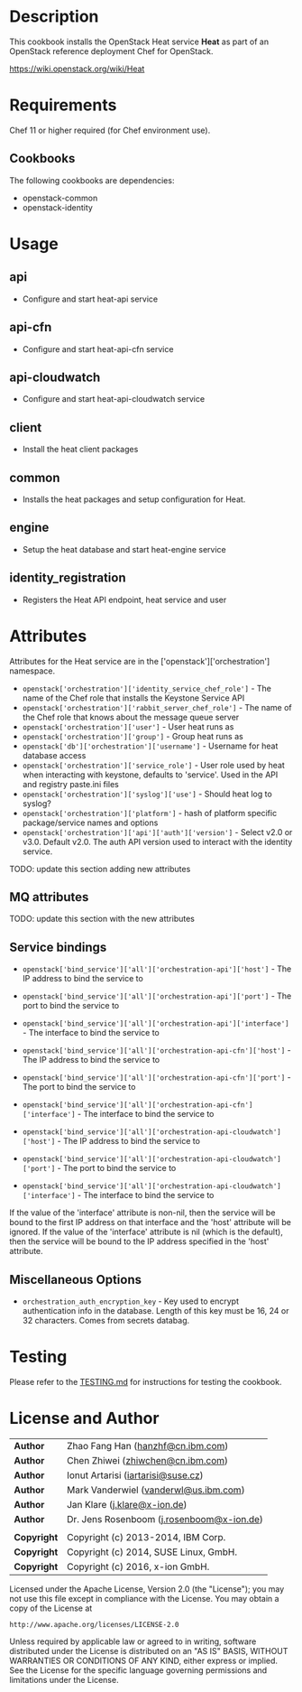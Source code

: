 Description
===========

This cookbook installs the OpenStack Heat service **Heat** as part of an OpenStack reference deployment Chef for OpenStack.

https://wiki.openstack.org/wiki/Heat

Requirements
============

Chef 11 or higher required (for Chef environment use).

Cookbooks
---------

The following cookbooks are dependencies:

* openstack-common
* openstack-identity

Usage
=====

api
------
- Configure and start heat-api service

api-cfn
------
- Configure and start heat-api-cfn service

api-cloudwatch
------
- Configure and start heat-api-cloudwatch service

client
----
- Install the heat client packages

common
------
- Installs the heat packages and setup configuration for Heat.

engine
------
- Setup the heat database and start heat-engine service

identity_registration
---------------------
- Registers the Heat API endpoint, heat service and user

Attributes
==========

Attributes for the Heat service are in the ['openstack']['orchestration'] namespace.

* `openstack['orchestration']['identity_service_chef_role']` - The name of the Chef role that installs the Keystone Service API
* `openstack['orchestration']['rabbit_server_chef_role']` - The name of the Chef role that knows about the message queue server
* `openstack['orchestration']['user']` - User heat runs as
* `openstack['orchestration']['group']` - Group heat runs as
* `openstack['db']['orchestration']['username']` - Username for heat database access
* `openstack['orchestration']['service_role']` - User role used by heat when interacting with keystone, defaults to 'service'. Used in the API and registry paste.ini files
* `openstack['orchestration']['syslog']['use']` - Should heat log to syslog?
* `openstack['orchestration']['platform']` - hash of platform specific package/service names and options
* `openstack['orchestration']['api']['auth']['version']` - Select v2.0 or v3.0. Default v2.0. The auth API version used to interact with the identity service.

TODO: update this section adding new attributes

MQ attributes
-------------

TODO: update this section with the new attributes

Service bindings
----------------

* `openstack['bind_service']['all']['orchestration-api']['host']` - The IP address to bind the service to
* `openstack['bind_service']['all']['orchestration-api']['port']` - The port to bind the service to
* `openstack['bind_service']['all']['orchestration-api']['interface']` - The interface to bind the service to

* `openstack['bind_service']['all']['orchestration-api-cfn']['host']` - The IP address to bind the service to
* `openstack['bind_service']['all']['orchestration-api-cfn']['port']` - The port to bind the service to
* `openstack['bind_service']['all']['orchestration-api-cfn']['interface']` - The interface to bind the service to

* `openstack['bind_service']['all']['orchestration-api-cloudwatch']['host']` - The IP address to bind the service to
* `openstack['bind_service']['all']['orchestration-api-cloudwatch']['port']` - The port to bind the service to
* `openstack['bind_service']['all']['orchestration-api-cloudwatch']['interface']` - The interface to bind the service to

If the value of the 'interface' attribute is non-nil, then the service will be bound to the first IP address on that interface and
the 'host' attribute will be ignored. 
If the value of the 'interface' attribute is nil (which is the default), then the service will be bound to the IP address specified
in the 'host' attribute.

Miscellaneous Options
---------------------

* `orchestration_auth_encryption_key` - Key used to encrypt authentication info in the database. Length of this key must be 16, 24 or 32 characters. Comes from secrets databag.

Testing
=====

Please refer to the [TESTING.md](TESTING.md) for instructions for testing the cookbook.

License and Author
==================

|                      |                                                    |
|:---------------------|:---------------------------------------------------|
| **Author**           |  Zhao Fang Han (<hanzhf@cn.ibm.com>)               |
| **Author**           |  Chen Zhiwei (<zhiwchen@cn.ibm.com>)               |
| **Author**           |  Ionut Artarisi (<iartarisi@suse.cz>)              |
| **Author**           |  Mark Vanderwiel (<vanderwl@us.ibm.com>)           |
| **Author**           |  Jan Klare (<j.klare@x-ion.de>)                    |
| **Author**           |  Dr. Jens Rosenboom (<j.rosenboom@x-ion.de>)       |
|                      |                                                    |
| **Copyright**        |  Copyright (c) 2013-2014, IBM Corp.                |
| **Copyright**        |  Copyright (c) 2014, SUSE Linux, GmbH.             |
| **Copyright**        |  Copyright (c) 2016, x-ion GmbH.                   |

Licensed under the Apache License, Version 2.0 (the "License");
you may not use this file except in compliance with the License.
You may obtain a copy of the License at

    http://www.apache.org/licenses/LICENSE-2.0

Unless required by applicable law or agreed to in writing, software
distributed under the License is distributed on an "AS IS" BASIS,
WITHOUT WARRANTIES OR CONDITIONS OF ANY KIND, either express or implied.
See the License for the specific language governing permissions and
limitations under the License.
